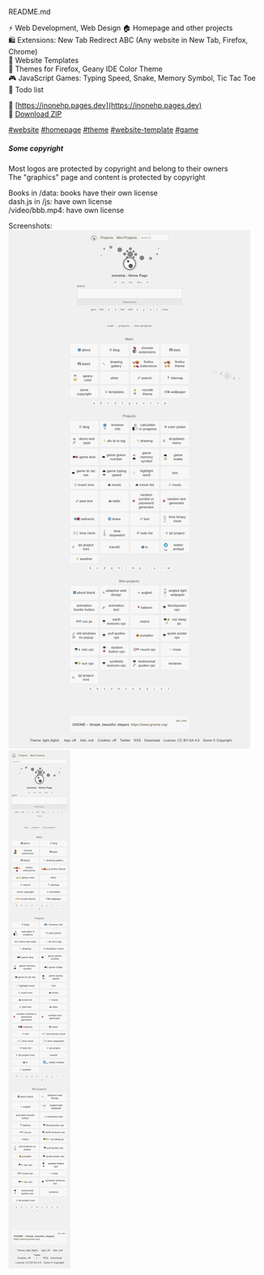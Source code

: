 README.md

⚡ Web Development, Web Design
🏠 Homepage and other projects  
🛍️ Extensions: New Tab Redirect ABC (Any website in New Tab, Firefox, Chrome)  
📄 Website Templates  
🎨 Themes for Firefox, Geany IDE Color Theme  
🎮 JavaScript Games: Typing Speed, Snake, Memory Symbol, Tic Tac Toe  
📝 Todo list  


🔗 [https://inonehp.pages.dev](https://inonehp.pages.dev)  
📁 [Download ZIP](https://github.com/inonehp/inonehp.github.io/archive/refs/heads/main.zip)  

[#website](https://github.com/topics/website?s=updated)
[#homepage](https://github.com/topics/homepage?s=updated)
[#theme](https://github.com/topics/theme?s=updated)
[#website-template](https://github.com/topics/website-template?s=updated)
[#game](https://github.com/topics/game?s=updated)


##### Some copyright

Most logos are protected by copyright and belong to their owners  
The "graphics" page and content is protected by copyright  

Books in /data: books have their own license  
dash.js in /js: have own license  
/video/bbb.mp4: have own license  



Screenshots:  
![screenshot](/img/screenshot.png)  
![screenshot2](/img/screenshot2.png)  
